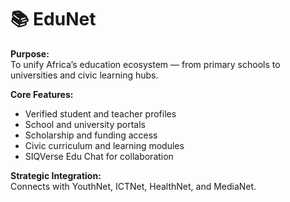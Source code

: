 # 📚 EduNet

**Purpose:**  
To unify Africa’s education ecosystem — from primary schools to universities and civic learning hubs.

**Core Features:**
- Verified student and teacher profiles
- School and university portals
- Scholarship and funding access
- Civic curriculum and learning modules
- SIQVerse Edu Chat for collaboration

**Strategic Integration:**  
Connects with YouthNet, ICTNet, HealthNet, and MediaNet.
